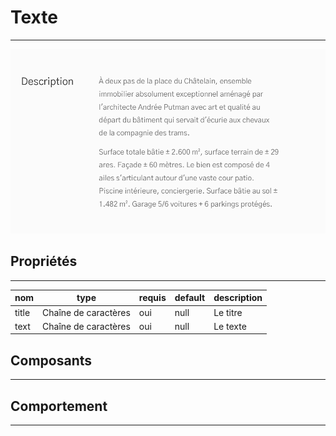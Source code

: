 # Texte

---

![Image](./texte.png)

## Propriétés

---

| nom   | type                 | requis | default | description |
| ----- | -------------------- | ------ | ------- | ----------- |
| title | Chaîne de caractères | oui    | null    | Le titre    |
| text  | Chaîne de caractères | oui    | null    | Le texte    |


## Composants

---


## Comportement

---
